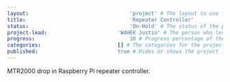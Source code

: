 ```yaml
---
layout:									'project' # The layout to use for the project page. This should never be changed.
title:									'Repeater Controller'
status:									'On-Hold' # The status of the project. Values: 'Designing', 'Building', 'Testing', 'On-Hold', 'Cancelled', or Complete.
project-lead:						'W4HEK Justin' # The person who led the project.
progress:								10 # Progress percentage of the project.
categories:							[] # The categories for the project.
published:							true # Hides or shows the project in feeds.
---
```



MTR2000 drop in Raspberry Pi repeater controller.
